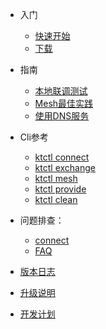 - 入门
  - [快速开始](zh-cn/quickstart.md)
  - [下载](zh-cn/downloads.md)

- 指南
  - [本地联调测试](zh-cn/guide/localdev.md)
  - [Mesh最佳实践](zh-cn/guide/mesh.md)
  - [使用DNS服务](zh-cn/guide/how-to-use-dns.md)

- Cli参考
  - [ktctl connect](zh-cn/cli/connect.md)
  - [ktctl exchange](zh-cn/cli/exchange.md)
  - [ktctl mesh](zh-cn/cli/mesh.md)
  - [ktctl provide](zh-cn/cli/provide.md)
  - [ktctl clean](zh-cn/cli/clean.md)

- 问题排查：
  - [connect](zh-cn/troubleshoot.md)
  - [FAQ](zh-cn/faq.md)

- [版本日志](zh-cn/changelog.md)
- [升级说明](zh-cn/update.md)
- [开发计划](zh-cn/todo.md)

<!-- - [Need Help](es-us/needhelp.md) -->
